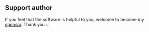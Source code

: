 
 
## Support author
 
If you feel that the software is helpful to you, welcome to become my [sponsor](https://patreon.com/HIllya51). Thank you ~ 